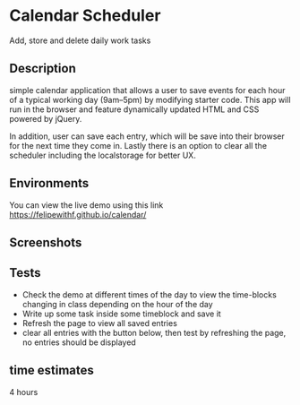 # Calendar Scheduler

Add, store and delete daily work tasks

## Description

simple calendar application that allows a user to save events for each hour of a typical working day (9am&ndash;5pm) by modifying starter code. This app will run in the browser and feature dynamically updated HTML and CSS powered by jQuery.

In addition, user can save each entry, which will be save into their browser for the next time they come in. Lastly there is an option to clear all the scheduler including the localstorage for better UX.

## Environments

You can view the live demo using this link https://felipewithf.github.io/calendar/

## Screenshots


## Tests

- Check the demo at different times of the day to view the time-blocks changing in class depending on the hour of the day
- Write up some task inside some timeblock and save it
- Refresh the page to view all saved entries
- clear all entries with the button below, then test by refreshing the page, no entries should be displayed

## time estimates

4 hours
